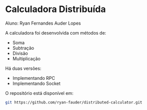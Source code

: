 # Calculadora Distribuída

Aluno: Ryan Fernandes Auder Lopes

A calculadora foi desenvolvida com métodos de:
- Soma
- Subtração
- Divisão
- Multiplicação

Há duas versões:
- Implementando RPC
- Implementando Socket

O repositório está disponível em:

```bash
git https://github.com/ryan-fauder/distributed-calculator.git
```
